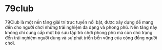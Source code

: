 # 79club
79Club là một nền tảng giải trí trực tuyến nổi bật, được xây dựng để mang đến cho người chơi những trải nghiệm đa dạng và phong phú. Nền tảng này không chỉ cung cấp một bộ sưu tập trò chơi phong phú mà còn chú trọng đến trải nghiệm người dùng và sự phát triển bền vững của cộng đồng người chơi.
